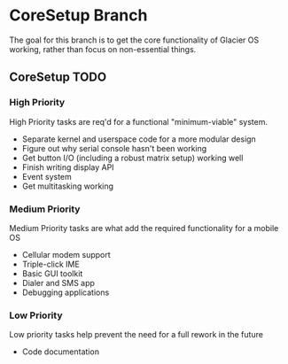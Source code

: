# CoreSetup Branch
The goal for this branch is to get the core functionality of Glacier OS working, rather than focus on non-essential things.

## CoreSetup TODO
### High Priority
High Priority tasks are req'd for a functional "minimum-viable" system.
- Separate kernel and userspace code for a more modular design
- Figure out why serial console hasn't been working
- Get button I/O (including a robust matrix setup) working well
- Finish writing display API
- Event system
- Get multitasking working

### Medium Priority
Medium Priority tasks are what add the required functionality for a mobile OS
- Cellular modem support
- Triple-click IME
- Basic GUI toolkit
- Dialer and SMS app
- Debugging applications

### Low Priority
Low priority tasks help prevent the need for a full rework in the future
- Code documentation
